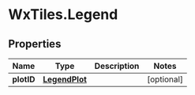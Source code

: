 # WxTiles.Legend

## Properties
Name | Type | Description | Notes
------------ | ------------- | ------------- | -------------
**plotID** | [**LegendPlot**](LegendPlot.md) |  | [optional] 


